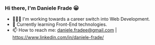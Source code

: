 ### Hi there, I'm Daniele Frade 😀

- 👩🏼‍💻 I'm working towards a career switch into Web Development.
- 🌱 Currently learning Front-End technologies.
- 📫 How to reach me: daniele.fradee@gmail.com | https://www.linkedin.com/in/daniele-frade/ 

<!-- 
<div style="display: inline_block"><br>
  <img align="center" alt="Dani-Git" height="30" width="40" src="https://github.com/devicons/devicon/blob/master/icons/git/git-original.svg">
  <img align="center" alt="Dani-Github" height="30" width="40" src="https://github.com/devicons/devicon/blob/master/icons/github/github-original.svg">
  <img align="center" alt="Dani-HTML" height="30" width="40" src="https://raw.githubusercontent.com/devicons/devicon/master/icons/html5/html5-original.svg">
  <img align="center" alt="Dani-CSS" height="30" width="40" src="https://raw.githubusercontent.com/devicons/devicon/master/icons/css3/css3-original.svg">
  <img align="center" alt="Dani-Js" height="30" width="40" src="https://raw.githubusercontent.com/devicons/devicon/master/icons/javascript/javascript-plain.svg">
  <img align="center" alt="Dani-Bootstrap" height="30" width="40" src="https://github.com/devicons/devicon/blob/master/icons/bootstrap/bootstrap-original.svg">
  <img align="center" alt="Dani-React" height="30" width="40" src="https://raw.githubusercontent.com/devicons/devicon/master/icons/react/react-original.svg">
  <img align="center" alt="Dani-Next" height="30" width="40" src="https://github.com/devicons/devicon/blob/master/icons/nextjs/nextjs-original.svg">
  <img align="center" alt="Dani-Node" height="30" width="40" src="https://github.com/devicons/devicon/blob/master/icons/nodejs/nodejs-original.svg">
</div>
-->

<!--![Snake animation](https://github.com/daniele-frade/daniele-frade/blob/output/github-contribution-grid-snake.svg)-->



